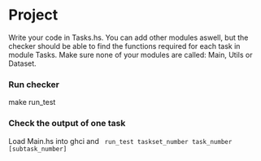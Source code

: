# Project

Write your code in Tasks.hs. You can add other modules aswell, but the checker should be able to find the functions required for each task in module Tasks. Make sure none of your modules are called: Main, Utils or Dataset.

### Run checker
make run_test

### Check the output of one task
Load Main.hs into ghci and 
<code>
run_test taskset_number task_number [subtask_number]
</code>
